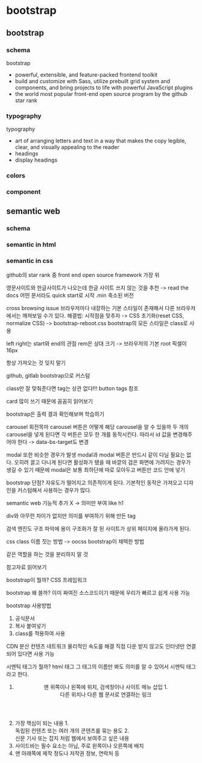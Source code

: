 # bootstrap
## bootstrap
### schema
bootstrap
- powerful, extensible, and feature-packed frontend toolkit
- build and customize with Sass, utilize prebuilt grid system and components, and bring projects to life with powerful JavaScript plugins
- the world most popular front-end open source program by the github star rank

### typography
typography
- art of arranging letters and text in a way that makes the copy legible, clear, and visually appealing to the reader
- headings
- display headings

### colors

### component

## semantic web
### schema

### semantic in html

### semantic in css




github의 star rank 중 front end open source framework 가장 위

영문사이트와 한글사이트가 나오는데 한글 사이트 쓰지 않는 것을 추천 -> read the docs
어떤 문서라도 quick start로 시작
.min 축소된 버전

cross browsing issue 브라우저마다 내장하는 기본 스타일이 존재해서 다른 브라우저에서는 깨져보일 수가 있다.
해결법: 시작점을 맞추자 -> CSS 초기화(reset CSS, normalize CSS) -> bootstrap-reboot.css
bootstrap의 모든 스타일은 class로 사용

left right는 start와 end의 관점
rem은 상대 크기 -> 브라우저의 기본 root 픽셀이 16px

항상 가져오는 것 잊지 말기

github, gitlab bootstrap으로 커스텀

class만 잘 맞춰준다면 tag는 상관 없다!!! button tags 참조

card 많이 쓰기 때문에 꼼꼼히 읽어보기

bootstrap은 출력 결과 확인해보며 학습하기

carousel 회전목마
carousel 버튼은 어떻게 해당 carousel을 알 수 있을까
두 개의 carousel을 넣게 된다면 각 버튼은 모두 한 개를 동작시킨다.
따라서 id 값을 변경해주어야 한다 -> data-bs-target도 변경

modal 또한 비슷한 경우가 발생
modal과 modal 버튼은 반드시 같이 다닐 필요는 없다.
오히려 끌고 다니게 된다면 활성화가 됐을 때 바깥의 검은 화면에 가려지는 경우가 생길 수 있기 때문에 modal은 보통 최하단에 따로 모아두고 버튼만 코드 안에 넣기

bootstrap 단점?
자유도가 떨어지고 의존적이게 된다.
기본적인 동작은 가져오고 디자인을 커스텀해서 사용하는 경우가 많다.

semantic web
기능적 추가 X -> 의미만 부여
like h1

div와 아무런 차이가 없지만 의미를 부여하기 위해 만든 tag

검색 엔진도 구조 파악에 용이
구조화가 잘 된 사이트가 상위 페이지에 올라가게 된다.

css class 이름 짓는 방법 -> oocss
bootstrap이 채택한 방법

같은 역할을 하는 것을 분리하지 말 것

참고자료 읽어보기


bootstrap이 뭘까?
CSS 프레임워크

bootstrap 왜 쓸까?
이미 짜여진 소스코드이기 때문에 우리가 빠르고 쉽게 사용 가능

bootstrap 사용방법
1. 공식문서
2. 복사 붙여넣기
3. class를 적용하여 사용

CDN 분산 컨텐츠 네트워크
물리적인 속도를 해결
직접 다운 받지 않고도 인터넷만 연결 되어 있다면 사용 가능

시멘틱 태그가 뭘까?
html 태그
그 태그의 이름만 봐도 의미를 알 수 있어서 시멘틱 태그라고 한다.
1. <header>
   맨 위쪽이나 왼쪽에 위치, 검색창이나 사이트 메뉴 삽입
   1. <nav>
   다른 위치나 다른 웹 문서로 연결하는 링크
2. <main>
   가장 핵심이 되는 내용
   1. <section>
   독립된 컨텐츠 또는 여러 개의 콘텐츠를 묶는 용도
   2. <article>
   신문 기사 또는 잡지 처럼 웹에서 보여주고 싶은 내용
3. <aside>
   사이드바는 필수 요소는 아님, 주로 왼쪽이나 오른쪽에 배치
4. <footer>
   맨 아래쪽에 제작 정도나 저작권 정보, 연락처 등